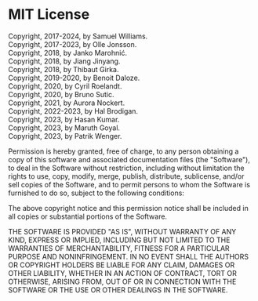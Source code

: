 # MIT License

Copyright, 2017-2024, by Samuel Williams.  
Copyright, 2017-2023, by Olle Jonsson.  
Copyright, 2018, by Janko Marohnić.  
Copyright, 2018, by Jiang Jinyang.  
Copyright, 2018, by Thibaut Girka.  
Copyright, 2019-2020, by Benoit Daloze.  
Copyright, 2020, by Cyril Roelandt.  
Copyright, 2020, by Bruno Sutic.  
Copyright, 2021, by Aurora Nockert.  
Copyright, 2022-2023, by Hal Brodigan.  
Copyright, 2023, by Hasan Kumar.  
Copyright, 2023, by Maruth Goyal.  
Copyright, 2023, by Patrik Wenger.  

Permission is hereby granted, free of charge, to any person obtaining a copy
of this software and associated documentation files (the "Software"), to deal
in the Software without restriction, including without limitation the rights
to use, copy, modify, merge, publish, distribute, sublicense, and/or sell
copies of the Software, and to permit persons to whom the Software is
furnished to do so, subject to the following conditions:

The above copyright notice and this permission notice shall be included in all
copies or substantial portions of the Software.

THE SOFTWARE IS PROVIDED "AS IS", WITHOUT WARRANTY OF ANY KIND, EXPRESS OR
IMPLIED, INCLUDING BUT NOT LIMITED TO THE WARRANTIES OF MERCHANTABILITY,
FITNESS FOR A PARTICULAR PURPOSE AND NONINFRINGEMENT. IN NO EVENT SHALL THE
AUTHORS OR COPYRIGHT HOLDERS BE LIABLE FOR ANY CLAIM, DAMAGES OR OTHER
LIABILITY, WHETHER IN AN ACTION OF CONTRACT, TORT OR OTHERWISE, ARISING FROM,
OUT OF OR IN CONNECTION WITH THE SOFTWARE OR THE USE OR OTHER DEALINGS IN THE
SOFTWARE.
